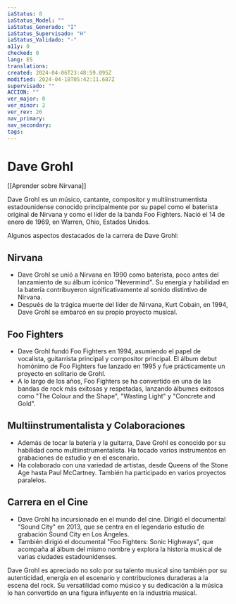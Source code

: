 ```yaml
---
iaStatus: 8
iaStatus_Model: ""
iaStatus_Generado: "I"
iaStatus_Supervisado: "H"
iaStatus_Validado: "-"
a11y: 0
checked: 0
lang: ES
translations: 
created: 2024-04-06T23:48:59.095Z
modified: 2024-04-18T05:42:11.687Z
supervisado: ""
ACCION: ""
ver_major: 0
ver_minor: 2
ver_rev: 26
nav_primary: 
nav_secondary: 
tags:
---
```

# Dave Grohl

[[Aprender sobre Nirvana]]

Dave Grohl es un músico, cantante, compositor y multiinstrumentista estadounidense conocido principalmente por su papel como el baterista original de Nirvana y como el líder de la banda Foo Fighters. Nació el 14 de enero de 1969, en Warren, Ohio, Estados Unidos.

Algunos aspectos destacados de la carrera de Dave Grohl:

## Nirvana
    
- Dave Grohl se unió a Nirvana en 1990 como baterista, poco antes del lanzamiento de su álbum icónico "Nevermind". Su energía y habilidad en la batería contribuyeron significativamente al sonido distintivo de Nirvana.
- Después de la trágica muerte del líder de Nirvana, Kurt Cobain, en 1994, Dave Grohl se embarcó en su propio proyecto musical.

## Foo Fighters
    
- Dave Grohl fundó Foo Fighters en 1994, asumiendo el papel de vocalista, guitarrista principal y compositor principal. El álbum debut homónimo de Foo Fighters fue lanzado en 1995 y fue prácticamente un proyecto en solitario de Grohl.
- A lo largo de los años, Foo Fighters se ha convertido en una de las bandas de rock más exitosas y respetadas, lanzando álbumes exitosos como "The Colour and the Shape", "Wasting Light" y "Concrete and Gold".

## Multiinstrumentalista y Colaboraciones
    
- Además de tocar la batería y la guitarra, Dave Grohl es conocido por su habilidad como multiinstrumentalista. Ha tocado varios instrumentos en grabaciones de estudio y en el escenario.
- Ha colaborado con una variedad de artistas, desde Queens of the Stone Age hasta Paul McCartney. También ha participado en varios proyectos paralelos.

## Carrera en el Cine
    
- Dave Grohl ha incursionado en el mundo del cine. Dirigió el documental "Sound City" en 2013, que se centra en el legendario estudio de grabación Sound City en Los Ángeles.
- También dirigió el documental "Foo Fighters: Sonic Highways", que acompaña al álbum del mismo nombre y explora la historia musical de varias ciudades estadounidenses.

Dave Grohl es apreciado no solo por su talento musical sino también por su autenticidad, energía en el escenario y contribuciones duraderas a la escena del rock. Su versatilidad como músico y su dedicación a la música lo han convertido en una figura influyente en la industria musical.